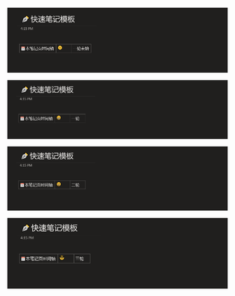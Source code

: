 ![1566962137913](https://github.com/JinhangZhu/notes-system/blob/master/images/0.png)

![1566962170898](https://github.com/JinhangZhu/notes-system/blob/master/images/1.png)

![1566962194597](https://github.com/JinhangZhu/notes-system/blob/master/images/2.png)

![1566962221506](https://github.com/JinhangZhu/notes-system/blob/master/images/3.png)

